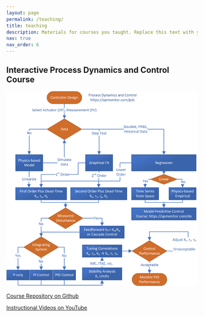 ```yaml
---
layout: page
permalink: /teaching/
title: teaching
description: Materials for courses you taught. Replace this text with your description.
nav: true
nav_order: 6
---
```


## Interactive Process Dynamics and Control Course

![Course overview](../assets/img/pdc_overview.png)

[Course Repository on Github](https://github.com/APMonitor/mdc)

[Instructional Videos on YouTube](https://www.youtube.com/@horizonpse/playlists)